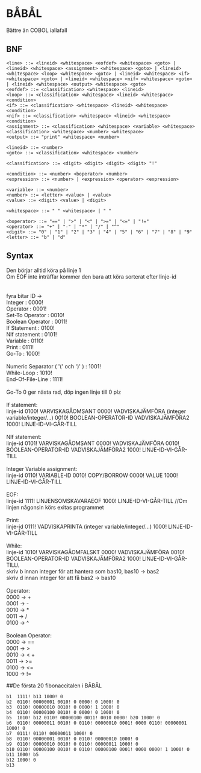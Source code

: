# BÅBÅL
Bättre än COBOL iallafall
## BNF
```<program> ::= <line> | <line> "\n" <program>
<line> ::= <lineid> <whitespace> <eofdef> <whitespace> <goto> | <lineid> <whitespace> <assignment> <whitespace> <goto> | <lineid> <whitespace> <loop> <whitespace> <goto> | <lineid> <whitespace> <if> <whitespace> <goto> | <lineid> <whitespace> <nif> <whitespace> <goto> | <lineid> <whitespace> <output> <whitespace> <goto>
<eofdef> ::= <classification> <whitespace> <lineid>
<loop> ::= <classification> <whitespace> <lineid> <whitespace> <condition> 
<if> ::= <classification> <whitespace> <lineid> <whitespace> <condition> 
<nif> ::= <classification> <whitespace> <lineid> <whitespace> <condition> 
<assignment> ::= <classification> <whitespace> <variable> <whitespace> <classification> <whitespace> <number> <whitespace> 
<output> ::= "print" <whitespace> <number> 

<lineid> ::= <number>
<goto> ::= <classification> <whitespace> <number>

<classification> ::= <digit> <digit> <digit> <digit> "!"

<condition> ::= <number> <boperator> <number>
<expression> ::= <number> | <expression> <operator> <expression>

<variable> ::= <number>
<number> ::= <letter> <value> | <value>
<value> ::= <digit> <value> | <digit>

<whitespace> ::= " " <whitespace> | " "

<boperator> ::= "==" | ">" | "<" | ">=" | "<=" | "!="
<operator> ::= "+" | "-" | "*" | "/" | "^"
<digit> ::= "0" | "1" | "2" | "3" | "4" | "5" | "6" | "7" | "8" | "9"
<letter> ::= "b" | "d"

```
## Syntax
Den börjar alltid köra på linje 1 <br>
Om EOF inte inträffar kommer den bara att köra sorterat efter linje-id <br>
<br>
<br>
fyra bitar ID -> <br> 
Integer : 0000! <br>
Operator : 0001! <br>
Set-To Operator : 0010! <br>
Boolean Operator : 0011! <br>
If Statement : 0100! <br> 
NIf statement : 0101! <br>
Variable : 0110! <br>
Print : 0111! <br>
Go-To : 1000! <br>  
Numeric Separator ( '(' och ')' ) : 1001! <br>
While-Loop : 1010! <br>
End-Of-File-Line : 1111! <br>
<br>
Go-To 0 ger nästa rad, döp ingen linje till 0 plz <br>
<br>
If statement: <br>
linje-id 0100! VARVISKAGÅOMSANT 0000! VADVISKAJÄMFÖRA (integer variable/integer/...) 0010! BOOLEAN-OPERATOR-ID VADVISKAJÄMFÖRA2 1000! LINJE-ID-VI-GÅR-TILL <br>
<br>
NIf statement: <br>
linje-id 0101! VARVISKAGÅOMSANT 0000! VADVISKAJÄMFÖRA 0010! BOOLEAN-OPERATOR-ID VADVISKAJÄMFÖRA2  1000! LINJE-ID-VI-GÅR-TILL <br>
<br>
Integer Variable assignment: <br>
linje-id 0110! VARIABLE-ID 0010! COPY/BORROW 0000! VALUE 1000! LINJE-ID-VI-GÅR-TILL <br>
<br>
EOF: <br>
linje-id 1111! LINJENSOMSKAVARAEOF 1000! LINJE-ID-VI-GÅR-TILL //Om linjen någonsin körs exitas programmet <br>
<br>
Print: <br>
linje-id 0111! VADVISKAPRINTA (integer variable/integer/...) 1000! LINJE-ID-VI-GÅR-TILL <br>
<br>
While: <br>
linje-id 1010! VARVISKAGÅOMFALSKT 0000! VADVISKAJÄMFÖRA 0010! BOOLEAN-OPERATOR-ID VADVISKAJÄMFÖRA2 1000! LINJE-ID-VI-GÅR-TILL\\
<br>
skriv b innan integer för att hantera som bas10,  bas10 -> bas2 <br>
skriv d innan integer för att få bas2 -> bas10 <br>
<br>
Operator: <br>
0000 -> + <br>
0001 -> - <br>
0010 -> * <br>
0011 -> / <br>
0100 -> ^ <br>
<br>
Boolean Operator: <br>
0000 -> == <br>
0001 -> > <br>
0010 -> < + <br>
0011 -> >= <br>
0100 -> <= <br>
1000 -> != <br>

##De första 20 fibonaccitalen i BÅBÅL

```
b1  1111! b13 1000! 0
b2  0110! 00000001 0010! 0 0000! 0 1000! 0
b3  0110! 00000010 0010! 0 0000! 1 1000! 0
b4  0110! 00000100 0010! 0 0000! 0 1000! 0
b5  1010! b12 0110! 00000100 0011! 0010 0000! b20 1000! 0
b6  0110! 00000011 0010! 0 0110! 00000010 0001! 0000 0110! 00000001 1000! 0
b7  0111! 0110! 00000011 1000! 0
b8  0110! 00000001 0010! 0 0110! 00000010 1000! 0
b9  0110! 00000010 0010! 0 0110! 00000011 1000! 0
b10 0110! 00000100 0010! 0 0110! 00000100 0001! 0000 0000! 1 1000! 0
b11 1000! b5
b12 1000! 0
b13
```
